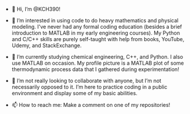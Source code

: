 - 👋 Hi, I’m @KCH390!

- 👀 I’m interested in using code to do heavy mathematics and physical modeling. I've never had any formal coding education (besides a brief introduction to        MATLAB in my early engineering courses). My Python and C/C++ skills are purely self-taught with help from books, YouTube, Udemy, and StackExchange. 

- 🌱 I’m currently studying chemical engineering, C++, and Python. I also use MATLAB on occasion. My profile picture is a MATLAB plot of some thermodynamic          process data that I gathered during experimentation!

- 💞️ I’m not really looking to collaborate with anyone, but I’m not necessarily opposed to it. I’m here to practice coding in a public environment and display      some of my basic abilities.

- 📫 How to reach me: Make a comment on one of my repositories! 

<!---
KCH390/KCH390 is a ✨ special ✨ repository because its `README.md` (this file) appears on your GitHub profile.
You can click the Preview link to take a look at your changes.
--->
